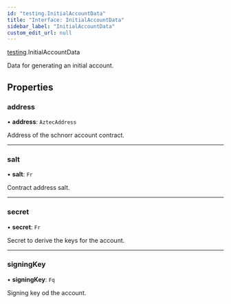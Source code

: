 ```yaml
---
id: "testing.InitialAccountData"
title: "Interface: InitialAccountData"
sidebar_label: "InitialAccountData"
custom_edit_url: null
---
```


[testing](../modules/testing.md).InitialAccountData

Data for generating an initial account.

## Properties

### address

• **address**: `AztecAddress`

Address of the schnorr account contract.

___

### salt

• **salt**: `Fr`

Contract address salt.

___

### secret

• **secret**: `Fr`

Secret to derive the keys for the account.

___

### signingKey

• **signingKey**: `Fq`

Signing key od the account.
